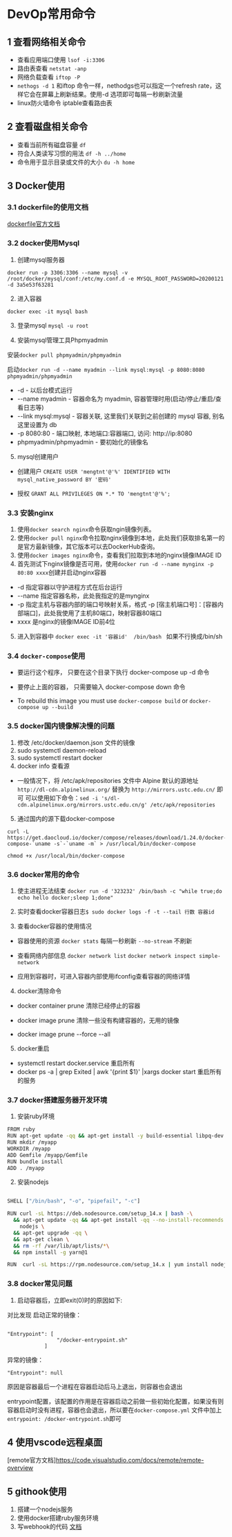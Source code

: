 
# DevOp常用命令

## 1 查看网络相关命令

* 查看应用端口使用 `lsof -i:3306`
* 路由表查看 `netstat -anp`
* 网络负载查看 `iftop -P`
* `nethogs -d 1` 和iftop 命令一样，nethodgs也可以指定一个refresh rate，这样它会在屏幕上刷新结果。使用-d 选项即可每隔一秒刷新流量
* linux防火墙命令 iptable查看路由表

## 2 查看磁盘相关命令

* 查看当前所有磁盘容量 `df`
* 符合人类读写习惯的用法 `df -h ../home`
* 命令用于显示目录或文件的大小 `du -h home`

## 3 Docker使用

### 3.1 dockerfile的使用文档

[dockerfile官方文档](https://www.runoob.com/docker/docker-dockerfile.html)

### 3.2 docker使用Mysql

1. 创建mysql服务器

`docker run -p 3306:3306 --name mysql -v /root/docker/mysql/conf:/etc/my.conf.d -e MYSQL_ROOT_PASSWORD=20200121 -d 3a5e53f63281`

2. 进入容器

`docker exec -it mysql bash`

3. 登录mysql
`mysql -u root`

4. 安装mysql管理工具Phpmyadmin

安装`docker pull phpmyadmin/phpmyadmin`

启动`docker run -d --name myadmin --link mysql:mysql -p 8080:8080 phpmyadmin/phpmyadmin`

* -d - 以后台模式运行
* --name myadmin - 容器命名为 myadmin, 容器管理时用(启动/停止/重启/查看日志等)
* --link mysql:mysql - 容器关联, 这里我们关联到之前创建的 mysql 容器, 别名这里设置为 db
* -p 8080:80 - 端口映射, 本地端口:容器端口, 访问: http://ip:8080
* phpmyadmin/phpmyadmin - 要初始化的镜像名

5. mysql创建用户

* 创建用户 ` CREATE USER 'mengtnt'@'%' IDENTIFIED WITH mysql_native_password BY '密码' `

* 授权 `GRANT ALL PRIVILEGES ON *.* TO 'mengtnt'@'%';`

### 3.3 安装nginx

1. 使用`docker search nginx`命令获取ngin镜像列表。
2. 使用`docker pull nginx`命令拉取nginx镜像到本地，此处我们获取排名第一的是官方最新镜像，其它版本可以去DockerHub查询。
3. 使用`docker images nginx`命令，查看我们拉取到本地的nginx镜像IMAGE ID
4. 首先测试下nginx镜像是否可用，使用`docker run -d --name mynginx -p 80:80 xxxx`创建并启动nginx容器

* -d 指定容器以守护进程方式在后台运行
* --name 指定容器名称，此处我指定的是mynginx
* -p 指定主机与容器内部的端口号映射关系，格式 -p  [宿主机端口号]：[容器内部端口]，此处我使用了主机80端口，映射容器80端口
* xxxx 是nginx的镜像IMAGE ID前4位

5. 进入到容器中 `docker exec -it '容器id'  /bin/bash ` 如果不行换成/bin/sh

### 3.4 `docker-compose`使用

* 要运行这个程序， 只要在这个目录下执行 docker-compose up -d 命令

* 要停止上面的容器， 只需要输入 docker-compose down 命令

* To rebuild this image you must use `docker-compose build` or `docker-compose up --build`

### 3.5 docker国内镜像解决慢的问题

1. 修改 /etc/docker/daemon.json 文件的镜像
2. sudo systemctl daemon-reload
3. sudo systemctl restart docker
4. docker info 查看源

* 一般情况下，将 /etc/apk/repositories 文件中 Alpine 默认的源地址 `http://dl-cdn.alpinelinux.org/` 替换为 `http://mirrors.ustc.edu.cn/` 即可
可以使用如下命令：`sed -i 's/dl-cdn.alpinelinux.org/mirrors.ustc.edu.cn/g' /etc/apk/repositories`

5. 通过国内的源下载docker-compose
```
curl -L https://get.daocloud.io/docker/compose/releases/download/1.24.0/docker-compose-`uname -s`-`uname -m` > /usr/local/bin/docker-compose

chmod +x /usr/local/bin/docker-compose
```

### 3.6 docker常用的命令

1. 使主进程无法结束 `docker run -d '323232' /bin/bash -c "while true;do echo hello docker;sleep 1;done"`

2. 实时查看docker容器日志`$ sudo docker logs -f -t --tail 行数 容器id `

3. 查看docker容器的使用情况

* 容器使用的资源 `docker stats` 每隔一秒刷新 `--no-stream` 不刷新

* 查看网络内部信息 `docker network list` `docker network inspect simple-network`

* 应用到容器时，可进入容器内部使用ifconfig查看容器的网络详情

4. docker清除命令

* docker container prune 清除已经停止的容器

* docker image prune 清除一些没有构建容器的，无用的镜像

* docker image prune --force --all

5. docker重启

* systemctl restart docker.service 重启所有
* docker ps -a | grep Exited | awk '{print $1}' |xargs docker start 重启所有的服务

### 3.7 docker搭建服务器开发环境

1. 安装ruby环境
``` sh
FROM ruby
RUN apt-get update -qq && apt-get install -y build-essential libpq-dev
RUN mkdir /myapp
WORKDIR /myapp
ADD Gemfile /myapp/Gemfile
RUN bundle install
ADD . /myapp
```

2. 安装nodejs
``` sh

SHELL ["/bin/bash", "-o", "pipefail", "-c"]

RUN curl -sL https://deb.nodesource.com/setup_14.x | bash -\
  && apt-get update -qq && apt-get install -qq --no-install-recommends \
    nodejs \
  && apt-get upgrade -qq \
  && apt-get clean \
  && rm -rf /var/lib/apt/lists/*\
  && npm install -g yarn@1

RUN  curl -sL https://rpm.nodesource.com/setup_14.x | yum install nodejs

```

### 3.8 docker常见问题

1. 启动容器后，立即exit(0)时的原因如下: 

对比发现 启动正常的镜像：
```

"Entrypoint": [
                "/docker-entrypoint.sh"
            ]
```

异常的镜像：

```
"Entrypoint": null
```
原因是容器最后一个进程在容器启动后马上退出，则容器也会退出

entrypoint配置，该配置的作用是在容器启动之前做一些初始化配置，如果没有则容器启动时没有进程，容器也会退出，所以要在`docker-compose.yml` 文件中加上`entrypoint: /docker-entrypoint.sh`即可

## 4 使用vscode远程桌面

[remote官方文档]https://code.visualstudio.com/docs/remote/remote-overview

## 5 githook使用

1. 搭建一个nodejs服务
2. 使用docker搭建ruby服务环境
3. 写webhook的代码 [文档](https://docs.github.com/en/developers/webhooks-and-events/about-webhooks)
